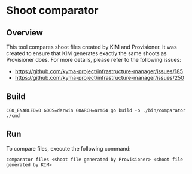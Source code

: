 # Shoot comparator

## Overview

This tool compares shoot files created by KIM and Provisioner. It was created to ensure that KIM generates exactly the same shoots as Provisioner does.
For more details, please refer to the following issues:
- https://github.com/kyma-project/infrastructure-manager/issues/185
- https://github.com/kyma-project/infrastructure-manager/issues/250

## Build
```
CGO_ENABLED=0 GOOS=darwin GOARCH=arm64 go build -o ./bin/comparator ./cmd
```

## Run

To compare files, execute the following command:
```
comparator files <shoot file generated by Provisioner> <shoot file generated by KIM>
```